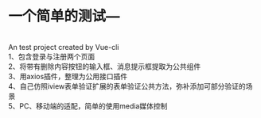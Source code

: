 # 一个简单的测试—<br>
<br>
An test project created by Vue-cli<br>
1、包含登录与注册两个页面<br>
2、将带有删除内容按钮的输入框、消息提示框提取为公共组件<br>
3、用axios插件，整理为公用接口插件<br>
4、自己仿照iview表单验证扩展的表单验证公共方法，弥补添加可部分验证的场景<br>
5、PC、移动端的适配，简单的使用media媒体控制<br>
